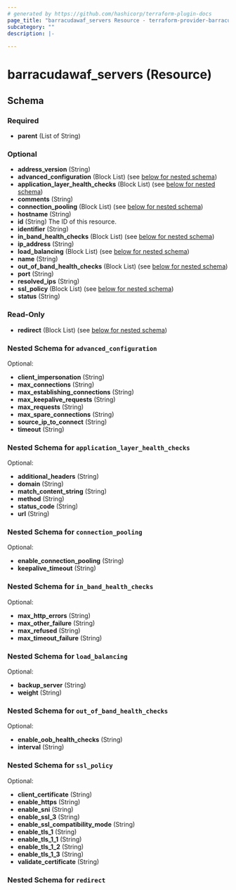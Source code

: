 ```yaml
---
# generated by https://github.com/hashicorp/terraform-plugin-docs
page_title: "barracudawaf_servers Resource - terraform-provider-barracudawaf"
subcategory: ""
description: |-
  
---
```


# barracudawaf_servers (Resource)





<!-- schema generated by tfplugindocs -->
## Schema

### Required

- **parent** (List of String)

### Optional

- **address_version** (String)
- **advanced_configuration** (Block List) (see [below for nested schema](#nestedblock--advanced_configuration))
- **application_layer_health_checks** (Block List) (see [below for nested schema](#nestedblock--application_layer_health_checks))
- **comments** (String)
- **connection_pooling** (Block List) (see [below for nested schema](#nestedblock--connection_pooling))
- **hostname** (String)
- **id** (String) The ID of this resource.
- **identifier** (String)
- **in_band_health_checks** (Block List) (see [below for nested schema](#nestedblock--in_band_health_checks))
- **ip_address** (String)
- **load_balancing** (Block List) (see [below for nested schema](#nestedblock--load_balancing))
- **name** (String)
- **out_of_band_health_checks** (Block List) (see [below for nested schema](#nestedblock--out_of_band_health_checks))
- **port** (String)
- **resolved_ips** (String)
- **ssl_policy** (Block List) (see [below for nested schema](#nestedblock--ssl_policy))
- **status** (String)

### Read-Only

- **redirect** (Block List) (see [below for nested schema](#nestedblock--redirect))

<a id="nestedblock--advanced_configuration"></a>
### Nested Schema for `advanced_configuration`

Optional:

- **client_impersonation** (String)
- **max_connections** (String)
- **max_establishing_connections** (String)
- **max_keepalive_requests** (String)
- **max_requests** (String)
- **max_spare_connections** (String)
- **source_ip_to_connect** (String)
- **timeout** (String)


<a id="nestedblock--application_layer_health_checks"></a>
### Nested Schema for `application_layer_health_checks`

Optional:

- **additional_headers** (String)
- **domain** (String)
- **match_content_string** (String)
- **method** (String)
- **status_code** (String)
- **url** (String)


<a id="nestedblock--connection_pooling"></a>
### Nested Schema for `connection_pooling`

Optional:

- **enable_connection_pooling** (String)
- **keepalive_timeout** (String)


<a id="nestedblock--in_band_health_checks"></a>
### Nested Schema for `in_band_health_checks`

Optional:

- **max_http_errors** (String)
- **max_other_failure** (String)
- **max_refused** (String)
- **max_timeout_failure** (String)


<a id="nestedblock--load_balancing"></a>
### Nested Schema for `load_balancing`

Optional:

- **backup_server** (String)
- **weight** (String)


<a id="nestedblock--out_of_band_health_checks"></a>
### Nested Schema for `out_of_band_health_checks`

Optional:

- **enable_oob_health_checks** (String)
- **interval** (String)


<a id="nestedblock--ssl_policy"></a>
### Nested Schema for `ssl_policy`

Optional:

- **client_certificate** (String)
- **enable_https** (String)
- **enable_sni** (String)
- **enable_ssl_3** (String)
- **enable_ssl_compatibility_mode** (String)
- **enable_tls_1** (String)
- **enable_tls_1_1** (String)
- **enable_tls_1_2** (String)
- **enable_tls_1_3** (String)
- **validate_certificate** (String)


<a id="nestedblock--redirect"></a>
### Nested Schema for `redirect`


